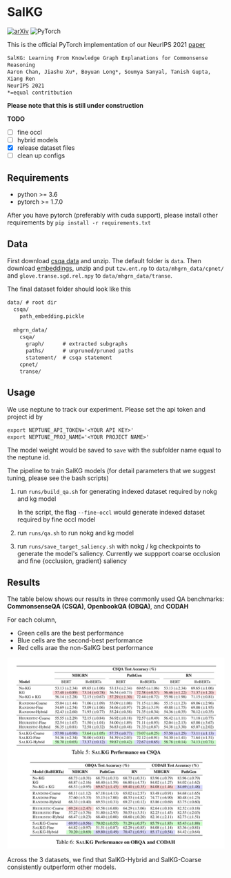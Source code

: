 # SalKG

[![arXiv](https://img.shields.io/badge/arXiv-1234.56789-00ff00.svg)](https://arxiv.org/abs/2104.08793) ![PyTorch](https://img.shields.io/badge/PyTorch-%23EE4C2C.svg?style=for-the-badge&logo=PyTorch&logoColor=white)

This is the official PyTorch implementation of our NeurIPS 2021 [paper](https://arxiv.org/abs/2104.08793)

```
SalKG: Learning From Knowledge Graph Explanations for Commonsense Reasoning
Aaron Chan, Jiashu Xu*, Boyuan Long*, Soumya Sanyal, Tanish Gupta, Xiang Ren
NeurIPS 2021
*=equal contritbution
```

**Please note that this is still under construction**

**TODO**

- [ ] fine occl
- [ ] hybrid models
- [x] release dataset files
- [ ] clean up configs

## Requirements

- python >= 3.6
- pytorch >= 1.7.0

After you have pytorch (preferably with cuda support), please install other requirements
by `pip install -r requirements.txt`

## Data

First download [csqa data](https://drive.google.com/file/d/1T5hHXHHj8QUrzzsbqzIZ3fnIgF7Vi4Dr/view?usp=sharing) and unzip. The default folder is `data`. 
Then download [embeddings](https://drive.google.com/file/d/1DUWgXYL7h-LoV6pM8IzyE-inIi1VqBEr/view?usp=sharing), unzip and put `tzw.ent.np` to `data/mhgrn_data/cpnet/` and `glove.transe.sgd.rel.npy` to `data/mhgrn_data/transe`.

The final dataset folder should look like this

```
data/ # root dir
  csqa/
    path_embedding.pickle

  mhgrn_data/
    csqa/
      graph/      # extracted subgraphs
      paths/      # unpruned/pruned paths
      statement/  # csqa statement
    cpnet/
    transe/
```

## Usage

We use neptune to track our experiment. Please set the api token and project id by

```
export NEPTUNE_API_TOKEN='<YOUR API KEY>'
export NEPTUNE_PROJ_NAME='<YOUR PROJECT NAME>'
```

The model weight would be saved to `save` with the subfolder name equal to the neptune id.

The pipeline to train SalKG models (for detail parameters that we suggest tuning, please see the bash scripts)

1. run `runs/build_qa.sh` for generating indexed dataset required by nokg and kg model

   In the script, the flag `--fine-occl` would generate indexed dataset required by fine occl model

2. run `runs/qa.sh` to run nokg and kg model

3. run `runs/save_target_saliency.sh` with nokg / kg checkpoints to generate the model's saliency. Currently we suppport
   coarse occlusion and fine {occlusion, gradient} saliency

## Results

The table below shows our results in three commonly used QA benchmarks: **CommonsenseQA (CSQA)**, **OpenbookQA (OBQA)**,
and **CODAH**

For each column,

- Green cells are the best performance
- Blue cells are the second-best performance
- Red cells arae the non-SalKG best performance

![Results](./imgs/results.jpg)

Across the 3 datasets, we find that SalKG-Hybrid and SalKG-Coarse consistently outperform other models.
